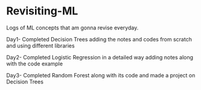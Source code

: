 # Revisiting-ML
Logs of ML concepts that am gonna revise everyday.


Day1- Completed Decision Trees adding the notes and codes from scratch and using different libraries


Day2- Completed Logistic Regression in a detailed way adding notes along with the code example


Day3- Completed Random Forest along with its code and made a project on Decision Trees

